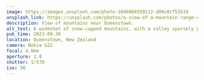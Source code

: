 ```yaml
---
image: https://images.unsplash.com/photo-1696060159112-d09c0cf52619
unsplash_link: https://unsplash.com/photos/a-view-of-a-mountain-range-with-a-valley-in-the-foreground-AeJvRzoOFdY
description: View of mountains near Queenstown.
alt_text: A wideshot of snow-capped mountains, with a valley sparsely populated with houses at the base. The sky is blue and clear.
pub_time: 2023-09-30
location: Queenstown, New Zealand
camera: Nokia G22
focal: 4.0mm
aperture: 1.8
shutter: 1/570
iso: 50
---
```

